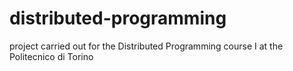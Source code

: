 # distributed-programming
project carried out for the Distributed Programming course I at the Politecnico di Torino
